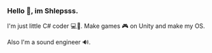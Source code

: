 ### Hello 👋, im Shlepsss.

<!--
**koteProgrammist/koTeProgrammist** is a ✨ _special_ ✨ repository because its `README.md` (this file) appears on your GitHub profile.

Here are some ideas to get you started:

- 🔭 I’m currently working on ...
- 🌱 I’m currently learning ...
- 👯 I’m looking to collaborate on ...
- 🤔 I’m looking for help with ...
- 💬 Ask me about ...
- 📫 How to reach me: ...
- 😄 Pronouns: ...
- ⚡ Fun fact: ...
-->

I'm just little C# coder 💻🐧. Make games 🎮 on Unity and make my OS.

Also I'm a sound engineer 🔊.
